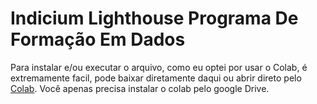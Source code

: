 # Indicium Lighthouse Programa De Formação Em Dados

Para instalar e/ou executar o arquivo, como eu optei por usar o Colab, é extremamente facil, pode baixar diretamente daqui ou abrir direto pelo <a href="https://colab.research.google.com/drive/1LHjuc4tdDPDvK-M3Loj_ydYPCkvBLzfp?usp=sharing" rel="nofollow">Colab</a>. Você apenas precisa instalar o colab pelo google Drive.
